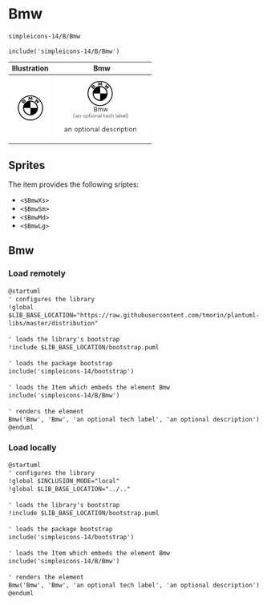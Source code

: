 # Bmw


```text
simpleicons-14/B/Bmw
```

```text
include('simpleicons-14/B/Bmw')
```



| Illustration | Bmw |
| :---: | :---: |
| ![illustration for Illustration](../../simpleicons-14/B/Bmw.png) | ![illustration for Bmw](../../simpleicons-14/B/Bmw.Local.png) |



## Sprites
The item provides the following sriptes:

- `<$BmwXs>`
- `<$BmwSm>`
- `<$BmwMd>`
- `<$BmwLg>`





## Bmw

### Load remotely
```plantuml
@startuml
' configures the library
!global $LIB_BASE_LOCATION="https://raw.githubusercontent.com/tmorin/plantuml-libs/master/distribution"

' loads the library's bootstrap
!include $LIB_BASE_LOCATION/bootstrap.puml

' loads the package bootstrap
include('simpleicons-14/bootstrap')

' loads the Item which embeds the element Bmw
include('simpleicons-14/B/Bmw')

' renders the element
Bmw('Bmw', 'Bmw', 'an optional tech label', 'an optional description')
@enduml
```

### Load locally
```plantuml
@startuml
' configures the library
!global $INCLUSION_MODE="local"
!global $LIB_BASE_LOCATION="../.."

' loads the library's bootstrap
!include $LIB_BASE_LOCATION/bootstrap.puml

' loads the package bootstrap
include('simpleicons-14/bootstrap')

' loads the Item which embeds the element Bmw
include('simpleicons-14/B/Bmw')

' renders the element
Bmw('Bmw', 'Bmw', 'an optional tech label', 'an optional description')
@enduml
```

